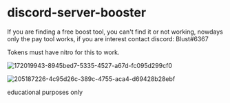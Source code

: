 # discord-server-booster

If you are finding a free boost tool, you can't find it or not working, nowdays only the pay tool works, if you are interest contact discord: Blust#6367

Tokens must have nitro for this to work.

![172019943-8945bed7-5335-4527-a67d-fc095d299cf0](https://user-images.githubusercontent.com/117867923/222411185-a97b167b-2765-42d2-8c2a-c9cfad1d2d58.png)

![205187226-4c95d26c-389c-4755-aca4-d69428b28ebf](https://user-images.githubusercontent.com/117867923/222411209-6f1bf22e-3b38-47b0-9c51-eb198a2a62e7.png)



educational purposes only
